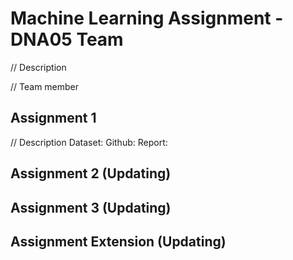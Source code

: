# Machine Learning Assignment - DNA05 Team
// Description

// Team member

## Assignment 1 
// Description
Dataset:
Github:
Report:


## Assignment 2 (Updating)

## Assignment 3 (Updating)

## Assignment Extension (Updating)
